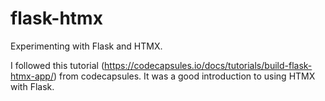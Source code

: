 # flask-htmx
Experimenting with Flask and HTMX.

I followed this tutorial (https://codecapsules.io/docs/tutorials/build-flask-htmx-app/) from codecapsules. It was a good introduction to using HTMX with Flask.
